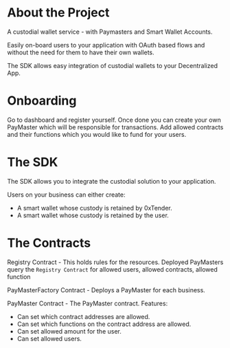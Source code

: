 # About the Project

A custodial wallet service - with Paymasters and Smart Wallet Accounts.

Easily on-board users to your application with OAuth based flows and without the need for them to have their own wallets.

The SDK allows easy integration of custodial wallets to your Decentralized App.

# Onboarding

Go to dashboard and register yourself.
Once done you can create your own PayMaster which will be responsible for transactions.
Add allowed contracts and their functions which you would like to fund for your users.

# The SDK

The SDK allows you to integrate the custodial solution to your application.

Users on your business can either create:

- A smart wallet whose custody is retained by 0xTender.
- A smart wallet whose custody is retained by the user.

# The Contracts

Registry Contract - This holds rules for the resources.
Deployed PayMasters query the `Registry Contract` for allowed users, allowed contracts, allowed function

PayMasterFactory Contract - Deploys a PayMaster for each business.

PayMaster Contract - The PayMaster contract.
Features:

- Can set which contract addresses are allowed.
- Can set which functions on the contract address are allowed.
- Can set allowed amount for the user.
- Can set allowed users.

